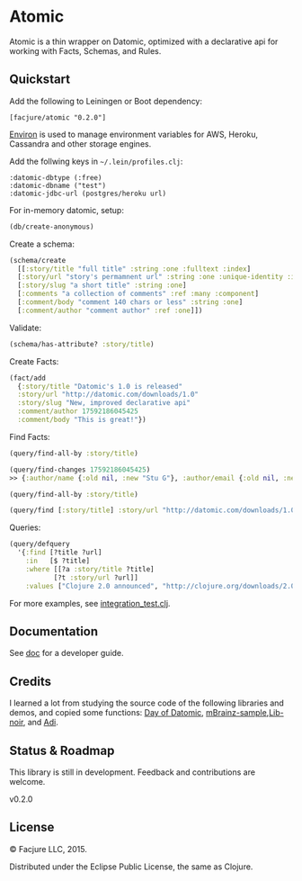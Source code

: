 Atomic
=======

Atomic is a thin wrapper on Datomic, optimized with a declarative api for
working with Facts, Schemas, and Rules.

## Quickstart

Add the following to Leiningen or Boot dependency:

	[facjure/atomic "0.2.0"]

[Environ](https://github.com/weavejester/environ) is used to manage environment
variables for AWS, Heroku, Cassandra and other storage engines.

Add the follwing keys in `~/.lein/profiles.clj`:

    :datomic-dbtype (:free)
    :datomic-dbname ("test")
    :datomic-jdbc-url (postgres/heroku url)

For in-memory datomic, setup:

```clojure
(db/create-anonymous)
```

Create a schema:

```clojure
(schema/create
  [[:story/title "full title" :string :one :fulltext :index]
  [:story/url "story's permamnent url" :string :one :unique-identity :index]
  [:story/slug "a short title" :string :one]
  [:comments "a collection of comments" :ref :many :component]
  [:comment/body "comment 140 chars or less" :string :one]
  [:comment/author "comment author" :ref :one]])
```

Validate:

```clojure
(schema/has-attribute? :story/title)
```

Create Facts:

```clojure
(fact/add
  {:story/title "Datomic's 1.0 is released"
  :story/url "http://datomic.com/downloads/1.0"
  :story/slug "New, improved declarative api"
  :comment/author 17592186045425
  :comment/body "This is great!"})
```

Find Facts:

```clojure
(query/find-all-by :story/title)

(query/find-changes 17592186045425)
>> {:author/name {:old nil, :new "Stu G"}, :author/email {:old nil, :new "stu@somemail.com"}}

(query/find-all-by :story/title)

(query/find [:story/title] :story/url "http://datomic.com/downloads/1.0")
```

Queries:

```clojure
(query/defquery
  '{:find [?title ?url]
    :in   [$ ?title]
    :where [[?a :story/title ?title]
           [?t :story/url ?url]]
    :values ["Clojure 2.0 announced", "http://clojure.org/downloads/2.0-beta"]})
```

For more examples, see [integration_test.clj](test/atomic/integration_test.clj).

## Documentation

See [doc](doc/index.md) for a developer guide.

## Credits

I learned a lot from studying the source code of the following libraries and
demos, and copied some functions:
[Day of Datomic](https://github.com/Datomic/day-of-datomic),
[mBrainz-sample](https://github.com/Datomic/mbrainz-sample),[Lib-noir](https://github.com/noir-clojure/lib-noir),
and [Adi](https://github.com/zcaudate/adi).

## Status & Roadmap

This library is still in development. Feedback and contributions are welcome.

v0.2.0

## License

© Facjure LLC, 2015.

Distributed under the Eclipse Public License, the same as Clojure.
